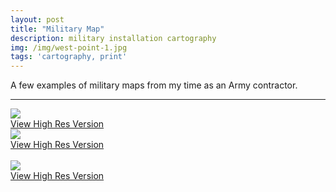 ```yaml
---
layout: post
title: "Military Map"
description: military installation cartography
img: /img/west-point-1.jpg
tags: 'cartography, print'
---
```


A few examples of military maps from my time as an Army contractor. <br/>

<hr>
<div class="img_row">
    <img class="col three" src="{{ site.baseurl l}}/img/west-point-1.jpg"/>
</div>
<div class="col three caption">
    <a href="{{ site.baseurl l}}/img/west-point-1.jpg" target="_blank">View High Res Version</a>
</div>
<div class="img_row">
    <img class="col three" src="{{ site.baseurl l}}/img/west-point-2.jpg"/>
</div>
<div class="col three caption">
    <a href="{{ site.baseurl l}}/img/west-point-2.jpg" target="_blank">View High Res Version</a>
</div>
<br/>
<div class="img_row">
    <img class="col three" src="{{ site.baseurl l}}/img/ft-jcks.jpg"/>
</div>
<div class="col three caption">
    <a href="{{ site.baseurl l}}/img/ft-jcks.jpg" target="_blank">View High Res Version</a>
</div>
